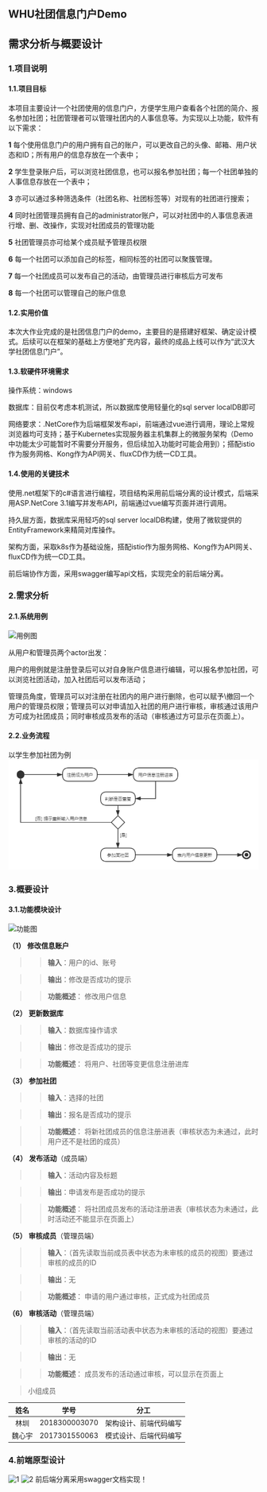 ## **WHU社团信息门户Demo**

## 需求分析与概要设计

### 1.项目说明

#### 1.1.项目目标

本项目主要设计一个社团使用的信息门户，方便学生用户查看各个社团的简介、报名参加社团；社团管理者可以管理社团内的人事信息等。为实现以上功能，软件有以下需求：

**1** 每个使用信息门户的用户拥有自己的账户，可以更改自己的头像、邮箱、用户状态和ID；所有用户的信息存放在一个表中；

**2** 学生登录账户后，可以浏览社团信息，也可以报名参加社团；每一个社团单独的人事信息存放在一个表中；

**3** 亦可以通过多种筛选条件（社团名称、社团标签等）对现有的社团进行搜索；

**4** 同时社团管理员拥有自己的administrator账户，可以对社团中的人事信息表进行增、删、改操作，实现对社团成员的管理功能

**5** 社团管理员亦可给某个成员赋予管理员权限

**6** 每一个社团可以添加自己的标签，相同标签的社团可以聚簇管理。

**7** 每一个社团成员可以发布自己的活动，由管理员进行审核后方可发布

**8** 每一个社团可以管理自己的账户信息

#### 1.2.实用价值

本次大作业完成的是社团信息门户的demo，主要目的是搭建好框架、确定设计模式。后续可以在框架的基础上方便地扩充内容，最终的成品上线可以作为“武汉大学社团信息门户”。

#### 1.3.软硬件环境需求

操作系统：windows

数据库：目前仅考虑本机测试，所以数据库使用轻量化的sql server localDB即可

网络要求：.NetCore作为后端框架发布api，前端通过vue进行调用，理论上常规浏览器均可支持；基于Kubernetes实现服务器主机集群上的微服务架构（Demo中功能太少可能暂时不需要分开服务，但后续加入功能时可能会用到）；搭配istio作为服务网格、Kong作为API网关、fluxCD作为统一CD工具。

#### 1.4.使用的关键技术

使用.net框架下的c#语言进行编程，项目结构采用前后端分离的设计模式，后端采用ASP.NetCore 3.1编写并发布API，前端通过vue编写页面并进行调用。

持久层方面，数据库采用轻巧的sql server localDB构建，使用了微软提供的EntityFramework来精简对库操作。

架构方面，采取k8s作为基础设施，搭配istio作为服务网格、Kong作为API网关、fluxCD作为统一CD工具。

前后端协作方面，采用swagger编写api文档，实现完全的前后端分离。



### 2.需求分析

#### 2.1.系统用例

![用例图](https://github.com/AllenW1116/csharp_project/blob/main/%E7%94%A8%E4%BE%8B%E5%9B%BE%E3%80%81%E6%B5%81%E7%A8%8B%E5%9B%BE%E3%80%81%E7%B1%BB%E5%9B%BE%E3%80%81%E5%8A%9F%E8%83%BD%E5%9B%BE/%E7%A4%BE%E5%9B%A2%E4%BF%A1%E6%81%AF%E9%97%A8%E6%88%B7-%E7%94%A8%E4%BE%8B%E5%9B%BE.png)

从用户和管理员两个actor出发：

用户的用例就是注册登录后可以对自身账户信息进行编辑，可以报名参加社团，可以浏览社团活动，加入社团后可以发布活动；

管理员角度，管理员可以对注册在社团内的用户进行删除，也可以赋予\撤回一个用户的管理员权限；管理员可以对申请加入社团的用户进行审核，审核通过该用户方可成为社团成员；同时审核成员发布的活动（审核通过方可显示在页面上）。



#### 2.2.业务流程
以学生参加社团为例
![流程图](https://github.com/AllenW1116/imgplays/blob/master/%E7%A4%BE%E5%9B%A2%E6%B5%81%E7%A8%8B%E5%9B%BE.png)
### 3.概要设计

#### 3.1.功能模块设计

![功能图](https://github.com/AllenW1116/csharp_project/blob/main/%E7%94%A8%E4%BE%8B%E5%9B%BE%E3%80%81%E6%B5%81%E7%A8%8B%E5%9B%BE%E3%80%81%E7%B1%BB%E5%9B%BE%E3%80%81%E5%8A%9F%E8%83%BD%E5%9B%BE/%E7%A4%BE%E5%9B%A2%E4%BF%A1%E6%81%AF%E9%97%A8%E6%88%B7%20%E5%8A%9F%E8%83%BD%E6%A8%A1%E5%9D%97.png)

**（1）**  **修改信息账户**

> > **输入**：用户的id、账号

> > **输出**：修改是否成功的提示

> > **功能概述**： 修改用户信息

**（2）**  **更新数据库**

> >**输入**：数据库操作请求

> > **输出**：修改是否成功的提示

> > **功能概述**： 将用户、社团等变更信息注册进库

**（3）**  **参加社团**

> >**输入**：选择的社团

> >**输出**：报名是否成功的提示

> > **功能概述**： 将新社团成员的信息注册进表（审核状态为未通过，此时用户还不是社团的成员）

**（4）**  **发布活动**（成员端）

> >**输入**：活动内容及标题

> >**输出**：申请发布是否成功的提示

> > **功能概述**： 将社团成员发布的活动注册进表（审核状态为未通过，此时活动还不能显示在页面上）

**（5）**  **审核成员**（管理员端）

> >**输入**：（首先读取当前成员表中状态为未审核的成员的视图）要通过审核的成员的ID

> >**输出**：无

> > **功能概述**： 申请的用户通过审核，正式成为社团成员  

**（6）**  **审核活动**（管理员端）

> >**输入**：（首先读取当前活动表中状态为未审核的活动的视图）要通过审核的活动的ID

> >**输出**：无

> > **功能概述**： 成员发布的活动通过审核，可以显示在页面上




> 小组成员

|  姓名  |     学号      |          分工          |
| :----: | :-----------: | :--------------------: |
|  林圳  | 2018300003070 | 架构设计、前端代码编写 |
| 魏心宇 | 2017301550063 | 模式设计、后端代码编写 |

 
 ### 4.前端原型设计
 ![1](https://github.com/AllenW1116/csharp_project/blob/main/%E5%89%8D%E7%AB%AF%E5%8E%9F%E5%9E%8B%E8%AE%BE%E8%AE%A1/%E5%89%8D%E7%AB%AF%E8%AE%BE%E8%AE%A1%E5%8E%9F%E5%9E%8B1.png)
 ![2](https://github.com/AllenW1116/csharp_project/blob/main/%E5%89%8D%E7%AB%AF%E5%8E%9F%E5%9E%8B%E8%AE%BE%E8%AE%A1/%E5%89%8D%E7%AB%AF%E8%AE%BE%E8%AE%A1%E5%8E%9F%E5%9E%8B2.png)
 前后端分离采用swagger文档实现！

